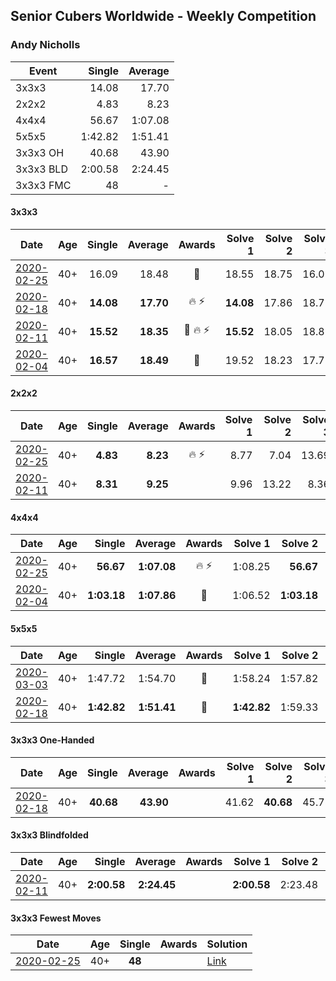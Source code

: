 ## Senior Cubers Worldwide - Weekly Competition
### Andy Nicholls

| Event | Single | Average |
| -- | --: | --: |
| 3x3x3 | 14.08 | 17.70 |
| 2x2x2 | 4.83 | 8.23 |
| 4x4x4 | 56.67 | 1:07.08 |
| 5x5x5 | 1:42.82 | 1:51.41 |
| 3x3x3 OH | 40.68 | 43.90 |
| 3x3x3 BLD | 2:00.58 | 2:24.45 |
| 3x3x3 FMC | 48 | - |

#### 3x3x3

| Date | Age | Single | Average | Awards | Solve 1 | Solve 2 | Solve 3 | Solve 4 | Solve 5 | Video |
| :--: | :--: | --: | --: | :--: | --: | --: | --: | --: | --: | :-- |
| [2020-02-25](../3x3x3/2020-02-25.md) | 40+ | 16.09 | 18.48 | 🥉 | 18.55 | 18.75 | 16.09 | 20.79 | 18.14 | [Link](https://www.facebook.com/events/196320811461109/permalink/198304644596059/) |
| [2020-02-18](../3x3x3/2020-02-18.md) | 40+ | **14.08** | **17.70** | 🔥 ⚡ | **14.08** | 17.86 | 18.71 | 17.36 | 17.89 | [Link](https://www.facebook.com/events/2558750947697073/permalink/2559165057655662/) |
| [2020-02-11](../3x3x3/2020-02-11.md) | 40+ | **15.52** | **18.35** | 🥉 🔥 ⚡ | **15.52** | 18.05 | 18.81 | 18.19 | 19.73 | [Link](https://www.facebook.com/events/616423959107229/permalink/617120695704222/) |
| [2020-02-04](../3x3x3/2020-02-04.md) | 40+ | **16.57** | **18.49** | 🥈 | 19.52 | 18.23 | 17.72 | **16.57** | 24.60 | [Link](https://www.facebook.com/groups/1604105099735401/permalink/2134828513329721/) |


#### 2x2x2

| Date | Age | Single | Average | Awards | Solve 1 | Solve 2 | Solve 3 | Solve 4 | Solve 5 | Video |
| :--: | :--: | --: | --: | :--: | --: | --: | --: | --: | --: | :-- |
| [2020-02-25](../2x2x2/2020-02-25.md) | 40+ | **4.83** | **8.23** | 🔥 ⚡ | 8.77 | 7.04 | 13.69 | 8.87 | **4.83** | [Link](https://www.facebook.com/events/2972213492840148/permalink/2980371598691004/) |
| [2020-02-11](../2x2x2/2020-02-11.md) | 40+ | **8.31** | **9.25** |  | 9.96 | 13.22 | 8.36 | **8.31** | 9.42 | [Link](https://www.facebook.com/events/176704156956327/permalink/177170673576342/) |


#### 4x4x4

| Date | Age | Single | Average | Awards | Solve 1 | Solve 2 | Solve 3 | Solve 4 | Solve 5 | Video |
| :--: | :--: | --: | --: | :--: | --: | --: | --: | --: | --: | :-- |
| [2020-02-25](../4x4x4/2020-02-25.md) | 40+ | **56.67** | **1:07.08** | 🔥 ⚡ | 1:08.25 | **56.67** | 1:05.76 | 1:07.22 | 1:12.45 | [Link](https://www.facebook.com/events/805797596592397/permalink/808258373012986/) |
| [2020-02-04](../4x4x4/2020-02-04.md) | 40+ | **1:03.18** | **1:07.86** | 🥈 | 1:06.52 | **1:03.18** | 1:16.93 | 1:08.82 | 1:08.25 | [Link](https://www.facebook.com/groups/1604105099735401/permalink/2134916213320951/) |


#### 5x5x5

| Date | Age | Single | Average | Awards | Solve 1 | Solve 2 | Solve 3 | Solve 4 | Solve 5 | Video |
| :--: | :--: | --: | --: | :--: | --: | --: | --: | --: | --: | :-- |
| [2020-03-03](../5x5x5/2020-03-03.md) | 40+ | 1:47.72 | 1:54.70 | 🥈 | 1:58.24 | 1:57.82 | 1:47.72 | 1:54.98 | 1:51.31 | [Link](https://www.facebook.com/events/2637344919882558/permalink/2639058019711248/) |
| [2020-02-18](../5x5x5/2020-02-18.md) | 40+ | **1:42.82** | **1:51.41** | 🥇 | **1:42.82** | 1:59.33 | 1:49.82 | 1:49.97 | 1:54.45 | [Link](https://www.facebook.com/events/538921670053895/permalink/539067020039360/) |


#### 3x3x3 One-Handed

| Date | Age | Single | Average | Awards | Solve 1 | Solve 2 | Solve 3 | Solve 4 | Solve 5 | Video |
| :--: | :--: | --: | --: | :--: | --: | --: | --: | --: | --: | :-- |
| [2020-02-18](../oh/2020-02-18.md) | 40+ | **40.68** | **43.90** |  | 41.62 | **40.68** | 45.75 | 1:25.06 | 44.33 | [Link](https://www.facebook.com/events/1618332754973681/permalink/1618697511603872/) |


#### 3x3x3 Blindfolded

| Date | Age | Single | Average | Awards | Solve 1 | Solve 2 | Solve 3 | Video |
| :--: | :--: | --: | --: | :--: | --: | --: | --: | :-- |
| [2020-02-11](../3bld/2020-02-11.md) | 40+ | **2:00.58** | **2:24.45** |  | **2:00.58** | 2:23.48 | 2:49.28 | [Link](https://www.facebook.com/events/173728187264773/permalink/174217337215858/) |


#### 3x3x3 Fewest Moves

| Date | Age | Single | Awards | Solution |
| :--: | :--: | :--: | :--: | :-- |
| [2020-02-25](../fmc/2020-02-25.md) | 40+ | **48** |  | [Link](https://www.facebook.com/events/215751886207638/permalink/216411276141699/) |


<!-- Global site tag (gtag.js) - Google Analytics -->
<script async src="https://www.googletagmanager.com/gtag/js?id=UA-86348435-3"></script>
<script>window.dataLayer = window.dataLayer || []; function gtag() {dataLayer.push(arguments);} gtag('js', new Date()); gtag('config', 'UA-86348435-3');</script>
